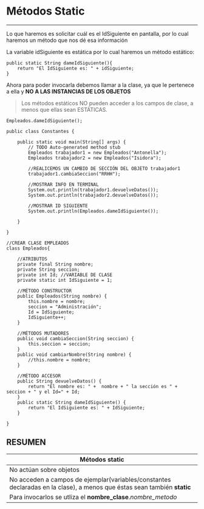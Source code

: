 # Métodos Static

---

Lo que haremos es solicitar cuál es el IdSiguiente en pantalla, por lo cual haremos un método que nos dé esa información

La variable idSiguiente es estática por lo cual haremos un método estático:

    public static String dameIdSiguiente(){
        return "El IdSiguiente es: " + idSiguiente;
    }

Ahora para poder invocarla debemos llamar a la clase, ya que le pertenece a ella y **NO A LAS INSTANCIAS DE LOS OBJETOS**

>Los métodos estáticos NO pueden acceder a los campos de clase, a menos que ellas sean ESTÁTICAS.

    Empleados.dameIdSiguiente();

    public class Constantes {

        public static void main(String[] args) {
            // TODO Auto-generated method stub
            Empleados trabajador1 = new Empleados("Antonella");
            Empleados trabajador2 = new Empleados("Isidora");
    
            //REALICEMOS UN CAMBIO DE SECCIÓN DEL OBJETO trabajador1
            trabajador1.cambiaSeccion("RRHH");

            //MOSTRAR INFO EN TERMINAL
            System.out.println(trabajador1.devuelveDatos());
            System.out.println(trabajador2.devuelveDatos());
    
            //MOSTRAR ID SIGUIENTE
            System.out.println(Empleados.dameIdSiguiente());
    
        }

    }

    //CREAR CLASE EMPLEADOS
    class Empleados{
    
        //ATRIBUTOS
        private final String nombre;
        private String seccion;
        private int Id; //VARIABLE DE CLASE
        private static int IdSiguiente = 1;
    
        //MÉTODO CONSTRUCTOR
        public Empleados(String nombre) {
            this.nombre = nombre;
            seccion = "Administración";
            Id = IdSiguiente;
            IdSiguiente++;
        }
    
        //MÉTODOS MUTADORES
        public void cambiaSeccion(String seccion) {
            this.seccion = seccion;
        }
        public void cambiarNombre(String nombre) {
            //this.nombre = nombre;
        }
    
        //MÉTODO ACCESOR
        public String devuelveDatos() {
            return "El nombre es: " +  nombre + " la sección es " + seccion + " y el Id=" + Id;
        }
        public static String dameIdSiguiente() {
            return "El IdSiguiente es: " + IdSiguiente;
        }
    
    }

## RESUMEN

|Métodos static
|-
|No actúan sobre objetos
|No acceden a campos de ejemplar(variables/constantes declaradas en la clase), a menos que éstas sean también **static**
|Para invocarlos se utliza el **nombre_clase**.*nombre_metodo*
